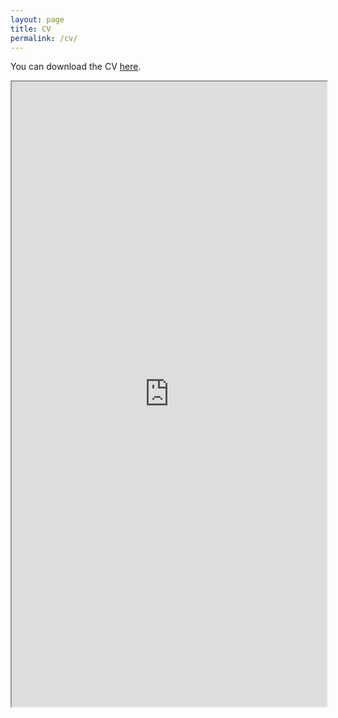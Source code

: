 ```yaml
---
layout: page
title: CV
permalink: /cv/
---
```


You can download the CV [here](https://www.dropbox.com/s/qqzhd1vh3n02863/cv-reny.pdf?dl=0).

<iframe src="https://www.dropbox.com/s/qqzhd1vh3n02863/cv-reny.pdf?dl=0" width="100%" height="1000"></iframe>
